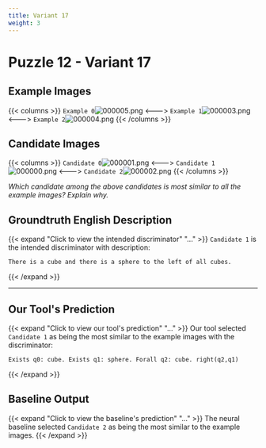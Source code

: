 ```yaml
---
title: Variant 17
weight: 3
---
```


# Puzzle 12 - Variant 17

## Example Images
{{< columns >}}
`Example 0`![000005.png](/clevr-variants/aphaeresis/fovariant-17/render/images/CLEVR_val_000005.png)
<--->
`Example 1`![000003.png](/clevr-variants/aphaeresis/fovariant-17/render/images/CLEVR_val_000003.png)
<--->
`Example 2`![000004.png](/clevr-variants/aphaeresis/fovariant-17/render/images/CLEVR_val_000004.png)
{{< /columns >}}

## Candidate Images
{{< columns >}}
`Candidate 0`![000001.png](/clevr-variants/aphaeresis/fovariant-17/render/images/CLEVR_val_000001.png)
<--->
`Candidate 1`![000000.png](/clevr-variants/aphaeresis/fovariant-17/render/images/CLEVR_val_000000.png)
<--->
`Candidate 2`![000002.png](/clevr-variants/aphaeresis/fovariant-17/render/images/CLEVR_val_000002.png)
{{< /columns >}}

*Which candidate among the above candidates is most similar to all the example images? Explain why.*

## Groundtruth English Description

{{< expand "Click to view the intended discriminator" "..." >}}
`Candidate 1` is the intended discriminator with description:
```plaintext 
There is a cube and there is a sphere to the left of all cubes.
```
{{< /expand >}}

---



## Our Tool's Prediction

{{< expand "Click to view our tool's prediction" "..." >}}
Our tool selected `Candidate 1` as being the most similar to the example images with the discriminator:
```plaintext
Exists q0: cube. Exists q1: sphere. Forall q2: cube. right(q2,q1)
```
{{< /expand >}}



## Baseline Output

{{< expand "Click to view the baseline's prediction" "..." >}}
The neural baseline selected `Candidate 2` as being the most similar to the example images.
{{< /expand >}}


